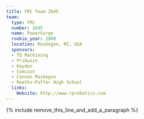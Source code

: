```yaml
---
title: FRC Team 2645
team:
  type: FRC
  number: 2645
  name: PowerSurge
  rookie_year: 2008
  location: Muskegon, MI, USA
  sponsors:
  - TQ Machining
  - Pribusin
  - Kaydon
  - Comcast
  - Cannon Muskegon
  - Reeths-Puffer High School
  links:
    Website: http://www.rprobotics.com
---
```


{% include remove_this_line_and_add_a_paragraph %}